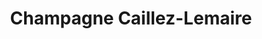 ---
title: "Champagne Caillez-Lemaire"
url: /damery/champagne-caillez-lemaire/
shop: Spirituosen
---
